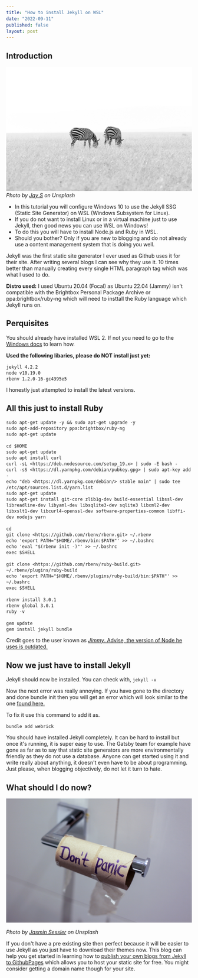 ```yaml
---
title: "How to install Jekyll on WSL"
date: "2022-09-11"
published: false
layout: post
---
```


## Introduction

<img src="../images/InstallJekyllOnWSL/software-417880_960_720.jpg" class="image fit" alt="software cardboad pack"/><br>
*Photo by [Jay S](https://unsplash.com/@jay_s28) on Unsplash*

- In this tutorial you will configure Windows 10 to use the Jekyll SSG (Static Site Generator) on WSL (Windows Subsystem for Linux).
- If you do not want to install Linux or in a virtual machine just to use Jekyll, then good news you can use WSL on Windows!
- To do this you will have to install Node.js and Ruby in WSL.
- Should you bother? Only if you are new to blogging and do not already use a content management system that is doing you well.  

Jekyll was the first static site generator I ever used as Github uses it for their site. After writing several blogs I can see why they use it. 10 times better than manually creating
every single HTML paragraph tag which was what I used to do.

**Distro used:** I used Ubuntu 20.04 (Focal) as Ubuntu 22.04 (Jammy) isn't compatible with the Brightbox Personal Package Archive or ppa:brightbox/ruby-ng which will need to insttall the Ruby language which Jekyll runs on.

## Perquisites

You should already have installed WSL 2. If not you need to go to the [Windows docs](https://learn.microsoft.com/en-us/windows/wsl/install) to learn how.

**Used the following libaries, please do NOT install just yet:**

```text
jekyll 4.2.2
node v10.19.0
rbenv 1.2.0-16-gc4395e5
```

I honestly just attempted to install the latest versions.

## All this just to install Ruby

```text
sudo apt-get update -y && sudo apt-get upgrade -y
sudo apt-add-repository ppa:brightbox/ruby-ng
sudo apt-get update

cd $HOME
sudo apt-get update
sudo apt install curl
curl -sL <https://deb.nodesource.com/setup_19.x> | sudo -E bash -
curl -sS <https://dl.yarnpkg.com/debian/pubkey.gpg> | sudo apt-key add -
echo "deb <https://dl.yarnpkg.com/debian/> stable main" | sudo tee /etc/apt/sources.list.d/yarn.list
sudo apt-get update
sudo apt-get install git-core zlib1g-dev build-essential libssl-dev libreadline-dev libyaml-dev libsqlite3-dev sqlite3 libxml2-dev libxslt1-dev libcurl4-openssl-dev software-properties-common libffi-dev nodejs yarn

cd
git clone <https://github.com/rbenv/rbenv.git> ~/.rbenv
echo 'export PATH="$HOME/.rbenv/bin:$PATH"' >> ~/.bashrc
echo 'eval "$(rbenv init -)"' >> ~/.bashrc
exec $SHELL

git clone <https://github.com/rbenv/ruby-build.git> ~/.rbenv/plugins/ruby-build
echo 'export PATH="$HOME/.rbenv/plugins/ruby-build/bin:$PATH"' >> ~/.bashrc
exec $SHELL

rbenv install 3.0.1
rbenv global 3.0.1
ruby -v

gem update
gem install jekyll bundle
```

Credit goes to the user known as [*Jimmy*. Advise, the version of Node he uses is outdated.](https://softans.com/question/error-while-executing-gem-gemfilepermissionerror-you-dont-have-write-permissions-for-the-var-lib-gems-2-7-0-directory/)

## Now we just have to install Jekyll

Jekyll should now be installed. You can check with, `jekyll -v`  

Now the next error was really annoying. If you have gone to the directory and done bundle init then you will get an error which will look similar to the one [found here.](https://github.com/jekyll/jekyll/issues/8523)

To fix it use this command to add it as.

```text
bundle add webrick
```

You should have installed Jekyll completely. It can be hard to install but once it's running, it is super easy to use. The Gatsby team for example have gone as far as to say that static site generators are more environmentally friendly as they do not use a database. Anyone can get started using it and write really about anything, it doesn't even have to be about programming. Just please, when blogging objectively, do not let it turn to hate.

## What should I do now?

<img src="../images/InstallJekyllOnWSL/jasmin-sessler-egqR_zUd4NI-unsplash.jpg" class="image fit" alt="Image toilet paper that says 'don't panic'"/><br>

*Photo by [Jasmin Sessler](https://unsplash.com/ja/@jasmin_sessler?utm_source=unsplash&utm_medium=referral&utm_content=creditCopyText) on Unsplash*
  
If you don't have a pre existing site then perfect because it will be easier to use Jekyll as you just have to download their themes now. This blog can help you get started in learning how to [publish your own blogs from Jekyll to GithubPages](https://www.smashingmagazine.com/2014/08/build-blog-jekyll-github-pages/) which allows you to host your static site for free. You might consider getting a domain name though for your site.
